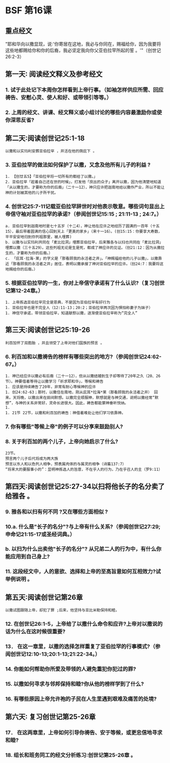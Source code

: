 # BSF 第16课
## 重点经文
"耶和华向以撒显现，说∶'你寄居在这地，我必与你同在，赐福给你，因为我要将这些地都赐给你和你的后裔，我必坚定我向你父亚伯拉罕所起的誓 。'"（创世记26∶2-3）

## 第一天∶ 阅读经文释义及参考经文
### 1. 试于此处记下本周你怎样看到上帝行事。（如袖怎样供应所需、回应祷告、安慰心灵、使人和好、或带领引等等。）
### 2. 上周的经文、讲课、经文释义或小组讨论的哪些内容最激励你或使你深思反省?
## 第二天∶阅读创世记25∶1-18
    以撒和以实玛利安葬亚伯拉罕 ，并活在他的荫庇下 。
### 3. 亚伯拉罕的做法如何保护了以撒，又念及他所有儿子的利益 ?
    1. 【创廿五5】「亚伯拉罕将一切所有的都给了以撒。」
    2. 亚伯拉罕「趁着自己还在世的时候」，打发他「庶出的众子」离开以撒，因为他清楚地知道「从以撒生的，才要称为你的后裔」（二十一12），神只应许把迦南地给以撒作产业，所以不能让神的计划被其他的儿子所干扰。
    
### 4. 创世记25∶7-11记载亚伯拉罕辞世时对他表示敬意。哪些词句显出上帝信守袖对亚伯拉罕的承诺?（参阅创世记15∶15 ; 21∶11-13 ; 24∶7。）
    a. 亚伯拉罕到迦南地时是七十五岁（十二4），神让他在应许之地经历了圆满的一百年（十五15），最后带着圆满的信心回到天上「更美的家乡」（来十一16）。(创15:15：你要享大寿数，平平安安地归到你列祖那里，被人埋葬)
    b. 以撒与以实玛利共同在「麦比拉洞」埋葬亚伯拉罕，后来雅各与以扫也共同在「麦比拉洞」埋葬以撒（三十五29）。这些列祖无论是生是死，都成了神应许的见证。（创21:12：因为从撒拉生的，才要称为你的后裔。）
    c. 「庇耳·拉海·莱」的字义是「那看顾我的永活者之井」。「神赐福给他的儿子以撒」，以撒靠近「那看顾我的永活者之井」居住，表明以撒承接了神对亚伯拉罕的应许。（创24:7：我要将这地赐给你的后裔。）
### 5. 根据亚伯拉罕的一生，你对上帝信守承诺有了什么认识?（复习创世记第12-24章。）
    1. 上帝拣选亚伯拉罕完全是恩典，不是因为亚伯拉罕有好行为
    1. 亚伯拉罕也是不完全人（12:11-13；20:2；亚伯拉罕两次因为惧怕称妻子为妹子）
    1. 神信守承诺，带领亚伯拉罕，知道献祭以撒，逐渐使亚伯拉罕称为“完全人”
## 第三天∶阅读创世记25∶19-26
    利百加怀了双胞胎 ，并且领受了上帝对他们国族的预言 。
### 6. 利百加和以撒祷告的榜样有哪些突出的地方?（参阅创世记24∶62-67。）
    1. 神已经应许以撒必有后裔（二十一12），但从以撒结婚到生子却等待了20年之久（20、26节）。神要借着等待让以撒学习「祈求耶和华」，等候和祷告
    1. 应该是持续祷告了20年，非常有耐心等候神的应许
    1. 创24:62-63；那时，以撒住在南地，刚从庇耳*拉海*莱（那看顾我的永活者之井） 回来。天将晚，以撒出来在田间默想。以撒完全顺服神，默想就是与神交通，说明以撒经常“默想”，与神的关系非常好，灵命长进很大。因此，祷告都能蒙神垂听悦纳。
    1. 
    1. 21节 22节，以撒和利百加的祷告：神借着难处让他们学习依靠神。
### 7. 你有哪些"等候上帝"的例子可以分享来鼓励别人?

### 8. 关于利百加的两个儿子，上帝向她启示了什么?
    23节。
    预言两个儿子后代将成为两大族
    预言以东人和以色列人相争，预表属肉体的与属灵的相争（诗篇137:7）
    “将来大的要服事小的”：显明神拣选人的旨意，不在乎人的行为，乃在乎召人的主（罗9:11）
## 第四天∶阅读创世记25∶27-34以扫将他长子的名分卖了给雅各 。
### 9. 雅各和以扫有何不同 ?又在哪些方面相似 ?
### 10.a. 什么是"长子的名分"?与上帝有什么关系?（参阅创世记27∶29;申命记21∶15-17或圣经词典。）
### b. 以扫为什么出卖他"长子的名分"? 从兄弟二人的行为中，有什么你能应用到自己身上?
### 11. 这段经文中，人的意欲、选择和上帝的至高旨意如何互相效力?试举例说明 。
## 第五天∶阅读创世记第26章
    以撒试图跟随上帝，却犯了罪 ;后来，他坚持与亚比米勒保持和睦。
### 12. 在创世记26∶1-5，上帝给了以撒什么命令和应许?上帝对以撒说的话为什么在这时候很重要?
### 13． 在这一章里，以撒的选择怎样重复了亚伯拉罕的行事模式?（参阅创世记12∶10-13;20∶1-13;21∶22-34。）
### 14. 你能如何帮助你所爱及带领的人避免重犯你犯过的罪?
### 15. 以撒如何寻求与邻邦保持和睦?你从他的榜样学到了什么?
### 16. 有哪些原因上帝允许袍的子民在人生里遇到艰难及痛苦的处境?
## 第六天∶ 复习创世记第25-26章
### 17． 在这两章里，上帝如何引导你祷告、安于等候，或更忠信地寻求和睦?
### 18. 组长和班务同工的经文分析练习∶创世记第25-26章 。

